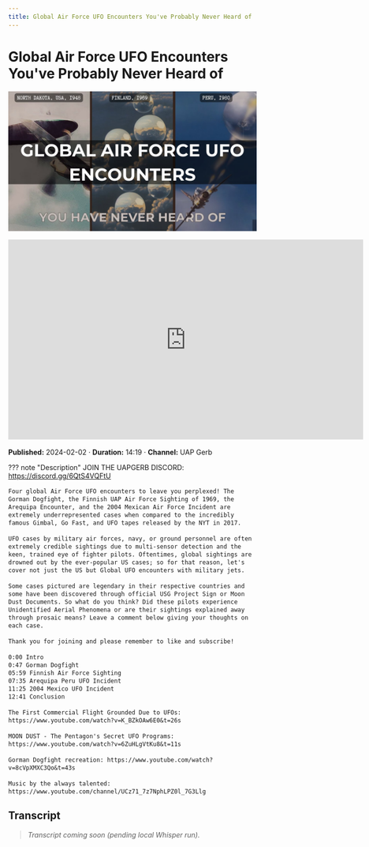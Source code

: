 ```yaml
---
title: Global Air Force UFO Encounters You've Probably Never Heard of
---
```


# Global Air Force UFO Encounters You've Probably Never Heard of

![thumbnail](../videos/6cVe-hdMTCE-global-air-force-ufo-encounters-youve-probably-never-heard-of/thumb.jpg)

<iframe width="720" height="405" src="https://www.youtube.com/embed/6cVe-hdMTCE" frameborder="0" allowfullscreen></iframe>

**Published:** 2024-02-02  ·  **Duration:** 14:19  ·  **Channel:** UAP Gerb

??? note "Description"
    JOIN THE UAPGERB DISCORD: https://discord.gg/6QtS4VQFtU
    
    
    Four global Air Force UFO encounters to leave you perplexed! The Gorman Dogfight, the Finnish UAP Air Force Sighting of 1969, the Arequipa Encounter, and the 2004 Mexican Air Force Incident are extremely underrepresented cases when compared to the incredibly famous Gimbal, Go Fast, and UFO tapes released by the NYT in 2017.  
    
    UFO cases by military air forces, navy, or ground personnel are often extremely credible sightings due to multi-sensor detection and the keen, trained eye of fighter pilots. Oftentimes, global sightings are drowned out by the ever-popular US cases; so for that reason, let's cover not just the US but Global UFO encounters with military jets.
    
    Some cases pictured are legendary in their respective countries and some have been discovered through official USG Project Sign or Moon Dust Documents. So what do you think? Did these pilots experience Unidentified Aerial Phenomena or are their sightings explained away through prosaic means? Leave a comment below giving your thoughts on each case. 
    
    Thank you for joining and please remember to like and subscribe!
    
    0:00 Intro
    0:47 Gorman Dogfight
    05:59 Finnish Air Force Sighting 
    07:35 Arequipa Peru UFO Incident 
    11:25 2004 Mexico UFO Incident
    12:41 Conclusion
    
    The First Commercial Flight Grounded Due to UFOs: https://www.youtube.com/watch?v=K_BZkOAw6E0&t=26s
    
    MOON DUST - The Pentagon's Secret UFO Programs: https://www.youtube.com/watch?v=6ZuHLgVtKu8&t=11s
    
    Gorman Dogfight recreation: https://www.youtube.com/watch?v=8cVpXMXC3Qo&t=43s
    
    Music by the always talented: https://www.youtube.com/channel/UCz71_7z7NphLPZ0l_7G3Llg

## Transcript
> _Transcript coming soon (pending local Whisper run)._

